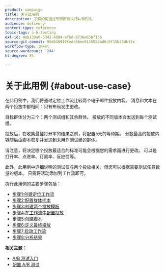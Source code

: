 ```yaml
---
product: campaign
title: 关于此用例
description: 了解如何通过专用用例执行A/B测试。
audience: delivery
content-type: reference
topic-tags: a-b-testing
exl-id: 4eb139a0-5342-4084-9f6d-d736e05bf1c6
source-git-commit: 98d646919fedc66ee9145522ad0c5f15b25dbf2e
workflow-type: tm+mt
source-wordcount: '244'
ht-degree: 8%

---
```


# 关于此用例 {#about-use-case}

在此用例中，我们将通过定位工作流比较两个电子邮件投放内容。 消息和文本在两个投放中都相同：只有布局发生更改。

目标群体分为三个：两个测试组和其余群体。 投放的不同版本会发送到每个测试组。

投放后，在收集最佳打开率的结果之前，将配置5天的等待期。 分数最高的投放内容随后由脚本恢复并发送到未用作测试组的群体。

请注意，将决定哪个投放最适合的标准可能会根据您的需求而进行更改。 可以是打开率、点进率、订阅率、反应性等。

此外，此用例中详细说明的测试仅与两个投放相关，但您可以根据需要测试任意数量的版本。 只需将活动添加到工作流即可。

执行此用例的主要步骤包括：

* [步骤1:创建定位工作流](../../delivery/using/a-b-testing-uc-targeting-workflow.md)
* [步骤2:配置群体样本](../../delivery/using/a-b-testing-uc-population-samples.md)
* [步骤3:创建两个投放模板](../../delivery/using/a-b-testing-uc-delivery-templates.md)
* [步骤4:在工作流中配置投放](../../delivery/using/a-b-testing-uc-configuring-deliveries.md)
* [步骤5:创建脚本](../../delivery/using/a-b-testing-uc-script.md)
* [步骤6:定义最终投放](../../delivery/using/a-b-testing-uc-final-delivery.md)
* [步骤7:启动工作流](../../delivery/using/a-b-testing-uc-start-workflow.md)
* [步骤8:分析结果](../../delivery/using/a-b-testing-uc-analyzing.md)

**相关主题：**

* [A/B 测试入门](../../delivery/using/get-started-a-b-testing.md)
* [配置 A/B 测试](../../delivery/using/configuring-a-b-testing.md)
